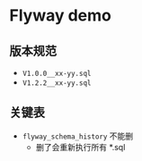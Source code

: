 # Flyway demo

## 版本规范
- `V1.0.0__xx-yy.sql`
- `V1.2.2__xx-yy.sql`

## 关键表
- `flyway_schema_history` 不能删
  - 删了会重新执行所有 *.sql